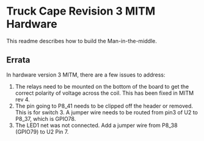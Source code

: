 # Truck Cape Revision 3 MITM Hardware
This readme describes how to build the Man-in-the-middle.

## Errata
In hardware version 3 MITM, there are a few issues to address:
  1. The relays need to be mounted on the bottom of the board to get the correct polarity of voltage across the coil. This has been fixed in MITM rev 4.
  2. The pin going to P8_41 needs to be clipped off the header or removed. This is for switch 3. A jumper wire needs to be routed from pin3 of U2 to P8_37, which is GPIO78.
  3. The LED1 net was not connected. Add a jumper wire from P8_38 (GPIO79) to U2 Pin 7. 